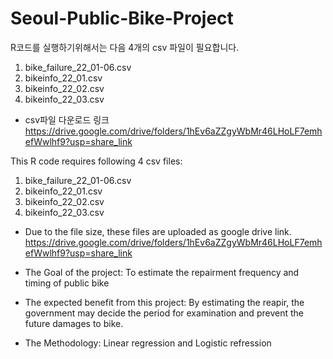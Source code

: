 # Seoul-Public-Bike-Project

R코드를 실행하기위해서는 다음 4개의 csv 파일이 필요합니다.
1. bike_failure_22_01-06.csv 
2. bikeinfo_22_01.csv
3. bikeinfo_22_02.csv
4. bikeinfo_22_03.csv
- csv파일 다운로드 링크  
https://drive.google.com/drive/folders/1hEv6aZZgyWbMr46LHoLF7emhefWwlhf9?usp=share_link


This R code requires following 4 csv files:<br>
1. bike_failure_22_01-06.csv 
2. bikeinfo_22_01.csv
3. bikeinfo_22_02.csv
4. bikeinfo_22_03.csv
- Due to the file size, these files are uploaded as google drive link.
https://drive.google.com/drive/folders/1hEv6aZZgyWbMr46LHoLF7emhefWwlhf9?usp=share_link


- The Goal of the project: To estimate the repairment frequency and timing of public bike  
- The expected benefit from this project: By estimating the reapir, the government may decide the period for examination and prevent the future damages to bike.  
- The Methodology: Linear regression and Logistic refression
